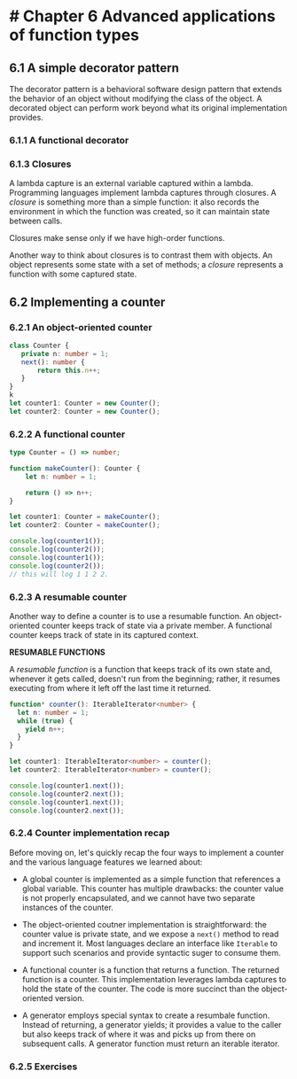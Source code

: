 # # Chapter 6 Advanced applications of function types

## 6.1 A simple decorator pattern

The decorator pattern is a behavioral software design pattern that extends the behavior of an object without modifying the class of the object. A decorated object can perform work beyond what its original implementation provides.

### 6.1.1 A functional decorator

### 6.1.3 Closures

A lambda capture is an external variable captured within a lambda. Programming languages implement lambda captures through closures. A _closure_ is something more than a simple function: it also records the environment in which the function was created, so it can maintain state between calls.

Closures make sense only if we have high-order functions.

Another way to think about closures is to contrast them with objects. An object represents some state with a set of methods; a _closure_ represents a function with some captured state.

## 6.2 Implementing a counter

### 6.2.1 An object-oriented counter

```ts
class Counter {
   private n: number = 1;
   next(): number {
       return this.n++;
   }
}
k
let counter1: Counter = new Counter();
let counter2: Counter = new Counter();
```

### 6.2.2 A functional counter

```ts
type Counter = () => number;

function makeCounter(): Counter {
    let n: number = 1;

    return () => n++;
}

let counter1: Counter = makeCounter();
let counter2: Counter = makeCounter();

console.log(counter1());
console.log(counter2());
console.log(counter1());
console.log(counter2());
// this will log 1 1 2 2.
```

### 6.2.3 A resumable counter

Another way to define a counter is to use a resumable function. An object-oriented counter keeps track of state via a private member. A functional counter keeps track of state in its captured context.

**RESUMABLE FUNCTIONS**

A _resumable function_ is a function that keeps track of its own state and, whenever it gets called, doesn't run from the beginning; rather, it resumes executing from where it left off the last time it returned.


```ts
function* counter(): IterableIterator<number> {
  let n: number = 1;
  while (true) {
    yield n++;
  }
}

let counter1: IterableIterator<number> = counter();
let counter2: IterableIterator<number> = counter();

console.log(counter1.next());
console.log(counter2.next());
console.log(counter1.next());
console.log(counter2.next());
```

### 6.2.4 Counter implementation recap

Before moving on, let's quickly recap the four ways to implement a counter and the various language features we learned about:

* A global counter is implemented as a simple function that references a global variable. This counter has multiple drawbacks: the counter value is not properly encapsulated, and we cannot have two separate instances of the counter.

* The object-oriented coutner implementation is straightforward: the counter value is private state, and we expose a `next()` method to read and increment it. Most languages declare an interface like `Iterable` to support such scenarios and provide syntactic suger to consume them.

* A functional counter is a function that returns a function. The returned function is a counter. This implementation leverages lambda captures to hold the state of the counter. The code is more succinct than the object-oriented version.

* A generator employs special syntax to create a resumbale function. Instead of returning, a generator yields; it provides a value to the caller but also keeps track of where it was and picks up from there on subsequent calls. A generator function must return an iterable iterator.

### 6.2.5 Exercises




